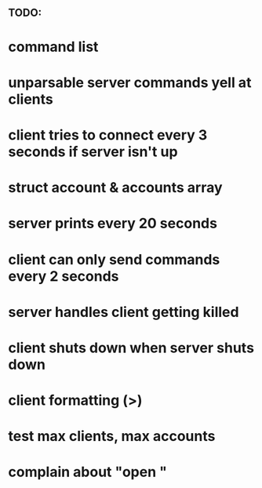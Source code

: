 ## TODO:
#	command list
#	unparsable server commands yell at clients

#	client tries to connect every 3 seconds if server isn't up
#	struct account & accounts array
#	server prints every 20 seconds
#	client can only send commands every 2 seconds

#	server handles client getting killed
#	client shuts down when server shuts down
#	client formatting (>)
#	test max clients, max accounts
#	complain about "open <non alpha name>"